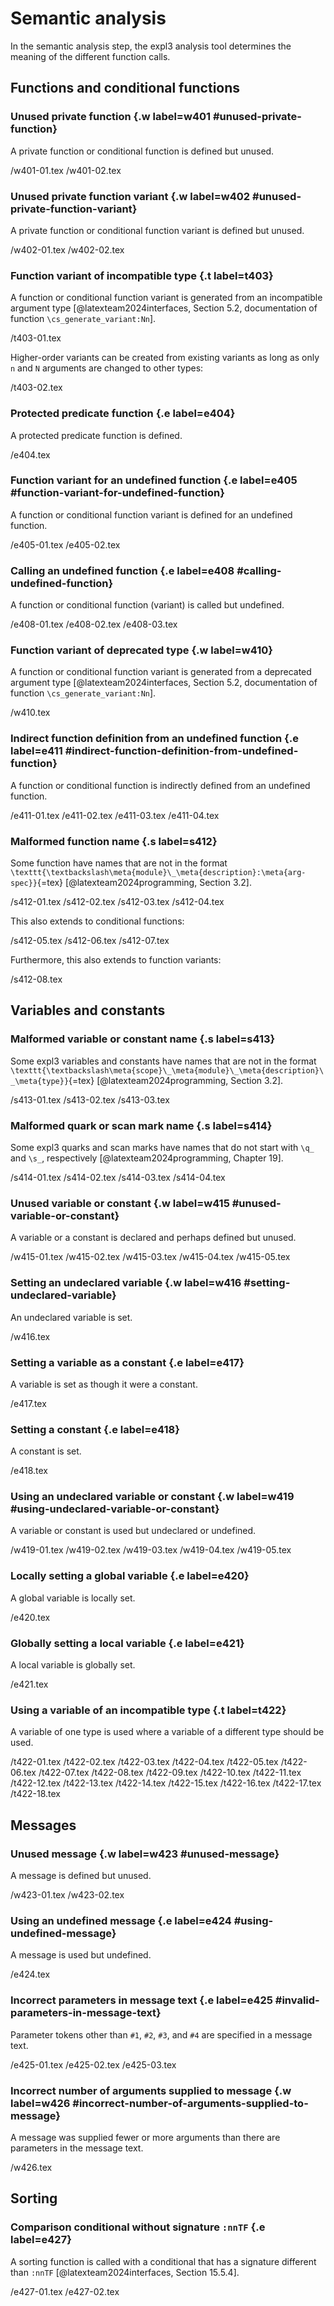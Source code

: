 # Semantic analysis
In the semantic analysis step, the expl3 analysis tool determines the meaning of the different function calls.

## Functions and conditional functions

### Unused private function {.w label=w401 #unused-private-function}
A private function or conditional function is defined but unused.

 /w401-01.tex
 /w401-02.tex

### Unused private function variant {.w label=w402 #unused-private-function-variant}
A private function or conditional function variant is defined but unused.

 /w402-01.tex
 /w402-02.tex

### Function variant of incompatible type {.t label=t403}
A function or conditional function variant is generated from an incompatible argument type [@latexteam2024interfaces, Section 5.2, documentation of function `\cs_generate_variant:Nn`].

 /t403-01.tex

Higher-order variants can be created from existing variants as long as only `n` and `N` arguments are changed to other types:

 /t403-02.tex

### Protected predicate function {.e label=e404}
A protected predicate function is defined.

 /e404.tex

### Function variant for an undefined function {.e label=e405 #function-variant-for-undefined-function}
A function or conditional function variant is defined for an undefined function.

 /e405-01.tex
 /e405-02.tex

### Calling an undefined function {.e label=e408 #calling-undefined-function}
A function or conditional function (variant) is called but undefined.

 /e408-01.tex
 /e408-02.tex
 /e408-03.tex

### Function variant of deprecated type {.w label=w410}
A function or conditional function variant is generated from a deprecated argument type [@latexteam2024interfaces, Section 5.2, documentation of function `\cs_generate_variant:Nn`].

 /w410.tex

### Indirect function definition from an undefined function {.e label=e411 #indirect-function-definition-from-undefined-function}
A function or conditional function is indirectly defined from an undefined function.

 /e411-01.tex
 /e411-02.tex
 /e411-03.tex
 /e411-04.tex

### Malformed function name {.s label=s412}
Some function have names that are not in the format `\texttt{\textbackslash\meta{module}\_\meta{description}:\meta{arg-spec}}`{=tex} [@latexteam2024programming, Section 3.2].

 /s412-01.tex
 /s412-02.tex
 /s412-03.tex
 /s412-04.tex

This also extends to conditional functions:

 /s412-05.tex
 /s412-06.tex
 /s412-07.tex

Furthermore, this also extends to function variants:

 /s412-08.tex

## Variables and constants

### Malformed variable or constant name {.s label=s413}
Some expl3 variables and constants have names that are not in the format `\texttt{\textbackslash\meta{scope}\_\meta{module}\_\meta{description}\_\meta{type}}`{=tex} [@latexteam2024programming, Section 3.2].

 /s413-01.tex
 /s413-02.tex
 /s413-03.tex

### Malformed quark or scan mark name {.s label=s414}
Some expl3 quarks and scan marks have names that do not start with `\q_` and `\s_`, respectively [@latexteam2024programming, Chapter 19].

 /s414-01.tex
 /s414-02.tex
 /s414-03.tex
 /s414-04.tex

### Unused variable or constant {.w label=w415 #unused-variable-or-constant}
A variable or a constant is declared and perhaps defined but unused.

 /w415-01.tex
 /w415-02.tex
 /w415-03.tex
 /w415-04.tex
 /w415-05.tex

### Setting an undeclared variable {.w label=w416 #setting-undeclared-variable}
An undeclared variable is set.

 /w416.tex

### Setting a variable as a constant {.e label=e417}
A variable is set as though it were a constant.

 /e417.tex

### Setting a constant {.e label=e418}
A constant is set.

 /e418.tex

### Using an undeclared variable or constant {.w label=w419 #using-undeclared-variable-or-constant}
A variable or constant is used but undeclared or undefined.

 /w419-01.tex
 /w419-02.tex
 /w419-03.tex
 /w419-04.tex
 /w419-05.tex

### Locally setting a global variable {.e label=e420}
A global variable is locally set.

 /e420.tex

### Globally setting a local variable {.e label=e421}
A local variable is globally set.

 /e421.tex

### Using a variable of an incompatible type {.t label=t422}
A variable of one type is used where a variable of a different type should be used.

 /t422-01.tex
 /t422-02.tex
 /t422-03.tex
 /t422-04.tex
 /t422-05.tex
 /t422-06.tex
 /t422-07.tex
 /t422-08.tex
 /t422-09.tex
 /t422-10.tex
 /t422-11.tex
 /t422-12.tex
 /t422-13.tex
 /t422-14.tex
 /t422-15.tex
 /t422-16.tex
 /t422-17.tex
 /t422-18.tex

## Messages

### Unused message {.w label=w423 #unused-message}
A message is defined but unused.

 /w423-01.tex
 /w423-02.tex

### Using an undefined message {.e label=e424 #using-undefined-message}
A message is used but undefined.

 /e424.tex

### Incorrect parameters in message text {.e label=e425 #invalid-parameters-in-message-text}
Parameter tokens other than `#1`, `#2`, `#3`, and `#4` are specified in a message text.

 /e425-01.tex
 /e425-02.tex
 /e425-03.tex

### Incorrect number of arguments supplied to message {.w label=w426 #incorrect-number-of-arguments-supplied-to-message}
A message was supplied fewer or more arguments than there are parameters in the message text.

 /w426.tex

## Sorting
### Comparison conditional without signature `:nnTF` {.e label=e427}
A sorting function is called with a conditional that has a signature different than `:nnTF` [@latexteam2024interfaces, Section 15.5.4].

 /e427-01.tex
 /e427-02.tex
